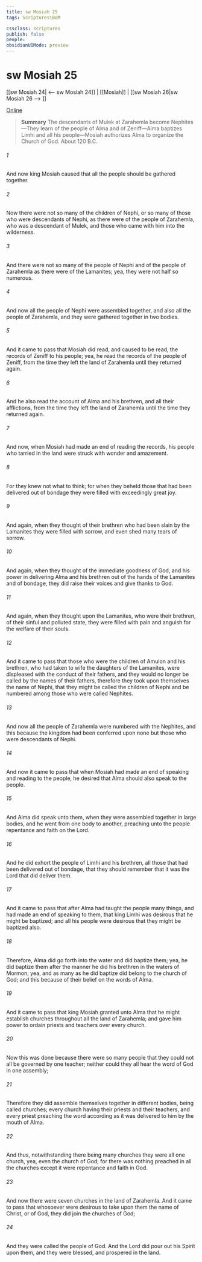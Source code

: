 ```yaml
---
title: sw Mosiah 25
tags: Scriptures\BoM

cssclass: scriptures
publish: false
people:
obsidianUIMode: preview
---
```


# sw Mosiah 25
[[sw Mosiah 24| <-- sw Mosiah 24]] | [[Mosiah]] | [[sw Mosiah 26|sw Mosiah 26 --> ]]

[Online](https://churchofjesuschrist.org/study/scriptures/bofm/mosiah/25?lang=eng)

> __Summary__
The descendants of Mulek at Zarahemla become Nephites—They learn of the people of Alma and of Zeniff—Alma baptizes Limhi and all his people—Mosiah authorizes Alma to organize the Church of God. About 120 B.C.

###### 1 
And now king Mosiah caused that all the people should be gathered together.

###### 2 
Now there were not so many of the children of Nephi, or so many of those who were descendants of Nephi, as there were of the people of Zarahemla, who was a descendant of Mulek, and those who came with him into the wilderness.

###### 3 
And there were not so many of the people of Nephi and of the people of Zarahemla as there were of the Lamanites; yea, they were not half so numerous.

###### 4 
And now all the people of Nephi were assembled together, and also all the people of Zarahemla, and they were gathered together in two bodies.

###### 5 
And it came to pass that Mosiah did read, and caused to be read, the records of Zeniff to his people; yea, he read the records of the people of Zeniff, from the time they left the land of Zarahemla until they returned again.

###### 6 
And he also read the account of Alma and his brethren, and all their afflictions, from the time they left the land of Zarahemla until the time they returned again.

###### 7 
And now, when Mosiah had made an end of reading the records, his people who tarried in the land were struck with wonder and amazement.

###### 8 
For they knew not what to think; for when they beheld those that had been delivered out of bondage they were filled with exceedingly great joy.

###### 9 
And again, when they thought of their brethren who had been slain by the Lamanites they were filled with sorrow, and even shed many tears of sorrow.

###### 10 
And again, when they thought of the immediate goodness of God, and his power in delivering Alma and his brethren out of the hands of the Lamanites and of bondage, they did raise their voices and give thanks to God.

###### 11 
And again, when they thought upon the Lamanites, who were their brethren, of their sinful and polluted state, they were filled with pain and anguish for the welfare of their souls.

###### 12 
And it came to pass that those who were the children of Amulon and his brethren, who had taken to wife the daughters of the Lamanites, were displeased with the conduct of their fathers, and they would no longer be called by the names of their fathers, therefore they took upon themselves the name of Nephi, that they might be called the children of Nephi and be numbered among those who were called Nephites.

###### 13 
And now all the people of Zarahemla were numbered with the Nephites, and this because the kingdom had been conferred upon none but those who were descendants of Nephi.

###### 14 
And now it came to pass that when Mosiah had made an end of speaking and reading to the people, he desired that Alma should also speak to the people.

###### 15 
And Alma did speak unto them, when they were assembled together in large bodies, and he went from one body to another, preaching unto the people repentance and faith on the Lord.

###### 16 
And he did exhort the people of Limhi and his brethren, all those that had been delivered out of bondage, that they should remember that it was the Lord that did deliver them.

###### 17 
And it came to pass that after Alma had taught the people many things, and had made an end of speaking to them, that king Limhi was desirous that he might be baptized; and all his people were desirous that they might be baptized also.

###### 18 
Therefore, Alma did go forth into the water and did baptize them; yea, he did baptize them after the manner he did his brethren in the waters of Mormon; yea, and as many as he did baptize did belong to the church of God; and this because of their belief on the words of Alma.

###### 19 
And it came to pass that king Mosiah granted unto Alma that he might establish churches throughout all the land of Zarahemla; and gave him power to ordain priests and teachers over every church.

###### 20 
Now this was done because there were so many people that they could not all be governed by one teacher; neither could they all hear the word of God in one assembly;

###### 21 
Therefore they did assemble themselves together in different bodies, being called churches; every church having their priests and their teachers, and every priest preaching the word according as it was delivered to him by the mouth of Alma.

###### 22 
And thus, notwithstanding there being many churches they were all one church, yea, even the church of God; for there was nothing preached in all the churches except it were repentance and faith in God.

###### 23 
And now there were seven churches in the land of Zarahemla. And it came to pass that whosoever were desirous to take upon them the name of Christ, or of God, they did join the churches of God;

###### 24 
And they were called the people of God. And the Lord did pour out his Spirit upon them, and they were blessed, and prospered in the land.

